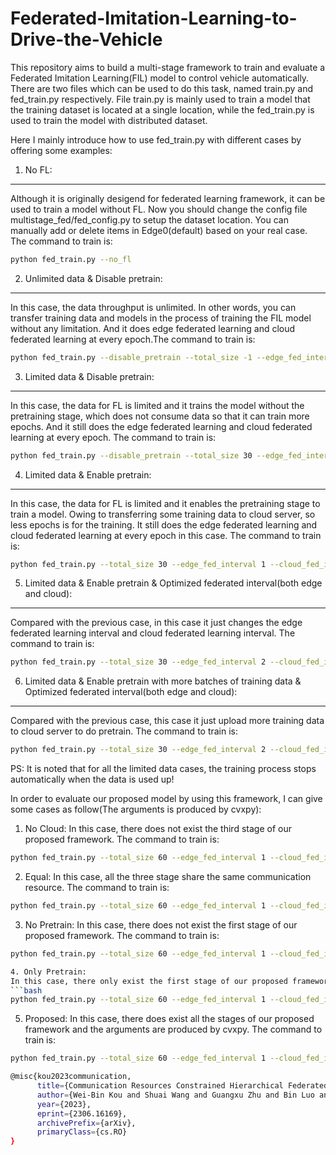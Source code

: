 Federated-Imitation-Learning-to-Drive-the-Vehicle
===
This repository aims to build a multi-stage framework to train and evaluate a Federated Imitation Learning(FIL) model to control vehicle automatically.
There are two files which can be used to do this task, named train.py and fed\_train.py respectively. File train.py is mainly used to train a model that
the training dataset is located at a single location, while the fed\_train.py is used to train the model with distributed dataset.

Here I mainly introduce how to use fed\_train.py with different cases by offering some examples:

1. No FL:
---
Although it is originally desigend for federated learning framework, it can be used to train a model without FL. Now you should change the config file
multistage\_fed/fed\_config.py to setup the dataset location. You can manually add or delete items in Edge0(default) based on your real case. The command to train is:<br>
```bash
python fed_train.py --no_fl
```

2. Unlimited data & Disable pretrain:
---
In this case, the data throughput is unlimited. In other words, you can transfer training data and models in the process of
training the FIL model without any limitation. And it does edge federated learning and cloud federated learning at every epoch.The command to train is:<br>
```bash
python fed_train.py --disable_pretrain --total_size -1 --edge_fed_interval 1 --cloud_fed_interval 1
```

3. Limited data & Disable pretrain:
---
In this case, the data for FL is limited and it trains the model without the pretraining stage, which does not consume data so that it can train more epochs.
And it still does the edge federated learning and cloud federated learning at every epoch. The command to train is:<br>
```bash
python fed_train.py --disable_pretrain --total_size 30 --edge_fed_interval 1 --cloud_fed_interval 1
```

4. Limited data & Enable pretrain:
---
In this case, the data for FL is limited and it enables the pretraining stage to train a model. Owing to transferring some training data to cloud server, so less
epochs is for the training. It still does the edge federated learning and cloud federated learning at every epoch in this case. The command to train is:<br>
```bash
python fed_train.py --total_size 30 --edge_fed_interval 1 --cloud_fed_interval 1 --pretrain_epochs 20 --pretrain_batch_cnt 50
```

5. Limited data & Enable pretrain & Optimized federated interval(both edge and cloud):
---
Compared with the previous case, in this case it just changes the edge federated learning interval and cloud federated learning interval. The command to train is:<br>
```bash
python fed_train.py --total_size 30 --edge_fed_interval 2 --cloud_fed_interval 2 --pretrain_epochs 20 --pretrain_batch_cnt 40
```

6. Limited data & Enable pretrain with more batches of training data & Optimized federated interval(both edge and cloud):
---
Compared with the previous case, this case it just upload more training data to cloud server to do pretrain. The command to train is:<br>
```bash
python fed_train.py --total_size 30 --edge_fed_interval 2 --cloud_fed_interval 2 --pretrain_epochs 20 --pretrain_batch_cnt 45
```

PS: It is noted that for all the limited data cases, the training process stops automatically when the data is used up!

In order to evaluate our proposed model by using this framework, I can give some cases as follow(The arguments is produced by cvxpy):

1. No Cloud:
In this case, there does not exist the third stage of our proposed framework. The command to train is:<br>
```bash
python fed_train.py --total_size 60 --edge_fed_interval 1 --cloud_fed_interval 0 --pretrain_epochs 20 --pretrain_batch_cnt "91,91,0,0,0" --epochs_after_pretrain 69
```
2. Equal:
In this case, all the three stage share the same communication resource. The command to train is:<br>
```bash
python fed_train.py --total_size 60 --edge_fed_interval 1 --cloud_fed_interval 1 --pretrain_epochs 20 --pretrain_batch_cnt "36,36,37,37,37" --epochs_after_pretrain 7
```
3. No Pretrain:
In this case, there does not exist the first stage of our proposed framework. The command to train is:<br>
```bash
python fed_train.py --total_size 60 --edge_fed_interval 1 --cloud_fed_interval 1 --pretrain_epochs 0 --pretrain_batch_cnt "0,0,0,0,0" --epochs_after_pretrain 30

4. Only Pretrain:
In this case, there only exist the first stage of our proposed framework. The command to train is:<br>
```bash
python fed_train.py --total_size 60 --edge_fed_interval 1 --cloud_fed_interval 1 --pretrain_epochs 20 --pretrain_batch_cnt "91,91,80,80,48" --epochs_after_pretrain 0
```
5. Proposed:
In this case, there does exist all the stages of our proposed framework and the arguments are produced by cvxpy. The command to train is:<br>
```bash
python fed_train.py --total_size 60 --edge_fed_interval 1 --cloud_fed_interval 1 --pretrain_epochs 20 --pretrain_batch_cnt "91,91,80,80,48" --epochs_after_pretrain 9
```

```bash
@misc{kou2023communication,
      title={Communication Resources Constrained Hierarchical Federated Learning for End-to-End Autonomous Driving}, 
      author={Wei-Bin Kou and Shuai Wang and Guangxu Zhu and Bin Luo and Yingxian Chen and Derrick Wing Kwan Ng and Yik-Chung Wu},
      year={2023},
      eprint={2306.16169},
      archivePrefix={arXiv},
      primaryClass={cs.RO}
}
```
